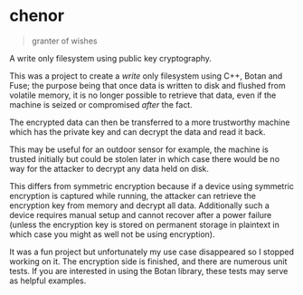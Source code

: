 chenor
===
>granter of wishes

A write only filesystem using public key cryptography.

This was a project to create a *write* only filesystem using C++, Botan and Fuse; the purpose being that once data is written to disk and flushed from volatile memory, it is no longer possible to retrieve that data, even if the machine is seized or compromised *after* the fact.

The encrypted data can then be transferred to a more trustworthy machine which has the private key and can decrypt the data and read it back.

This may be useful for an outdoor sensor for example, the machine is trusted initially but could be stolen later in which case there would be no way for the attacker to decrypt any data held on disk.

This differs from symmetric encryption because if a device using symmetric encryption is captured while running, the attacker can retrieve the encryption key from memory and decrypt all data. Additionally such a device requires manual setup and cannot recover after a power failure (unless the encryption key is stored on permanent storage in plaintext in which case you might as well not be using encryption).

It was a fun project but unfortunately my use case disappeared so I stopped working on it. The encryption side is finished, and there are numerous unit tests. If you are interested in using the Botan library, these tests may serve as helpful examples.
